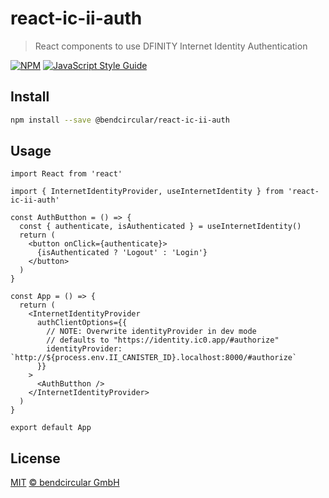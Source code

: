 # react-ic-ii-auth

> React components to use DFINITY Internet Identity Authentication

[![NPM](https://img.shields.io/npm/v/@bendcircular/react-ic-ii-auth.svg)](https://www.npmjs.com/package/@bendcircular/react-ic-ii-auth) [![JavaScript Style Guide](https://img.shields.io/badge/code_style-standard-brightgreen.svg)](https://standardjs.com)

## Install

```bash
npm install --save @bendcircular/react-ic-ii-auth
```

## Usage

```tsx
import React from 'react'

import { InternetIdentityProvider, useInternetIdentity } from 'react-ic-ii-auth'

const AuthButthon = () => {
  const { authenticate, isAuthenticated } = useInternetIdentity()
  return (
    <button onClick={authenticate}>
      {isAuthenticated ? 'Logout' : 'Login'}
    </button>
  )
}

const App = () => {
  return (
    <InternetIdentityProvider
      authClientOptions={{
        // NOTE: Overwrite identityProvider in dev mode
        // defaults to "https://identity.ic0.app/#authorize"
        identityProvider: `http://${process.env.II_CANISTER_ID}.localhost:8000/#authorize`
      }}
    >
      <AuthButthon />
    </InternetIdentityProvider>
  )
}

export default App
```

## License

[MIT](./LICENSE) [© bendcircular GmbH](https://www.bendcircular.com)
